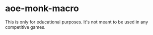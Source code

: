 # aoe-monk-macro
This is only for educational purposes. It's not meant to be used in any competitive games.
